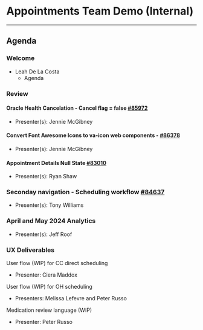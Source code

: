 # Appointments Team Demo (Internal) 

---

## Agenda

### Welcome

- Leah De La Costa
  - Agenda

### Review 

#### Oracle Health Cancelation - Cancel flag = false [#85972](https://app.zenhub.com/workspaces/appointments-team-603fdef281af6500110a1691/issues/gh/department-of-veterans-affairs/va.gov-team/85972) 
  - Presenter(s): Jennie McGibney
    
#### Convert Font Awesome Icons to va-icon web components - [#86378](https://app.zenhub.com/workspaces/appointments-team-603fdef281af6500110a1691/issues/gh/department-of-veterans-affairs/va.gov-team/86378) 
  - Presenter(s): Jennie McGibney

#### Appointment Details Null State [#83010](https://app.zenhub.com/workspaces/appointments-team-603fdef281af6500110a1691/issues/gh/department-of-veterans-affairs/va.gov-team/83010)
  - Presenter(s): Ryan Shaw

### Seconday navigation - Scheduling workflow [#84637](https://app.zenhub.com/workspaces/appointments-team-603fdef281af6500110a1691/issues/gh/department-of-veterans-affairs/va.gov-team/84637)
  - Presenter(s): Tony Williams

### April and May 2024 Analytics 
  - Presenter(s): Jeff Roof 

### UX Deliverables 

User flow (WIP) for CC direct scheduling
  - Presenter: Ciera Maddox
    
User flow (WIP) for OH scheduling
  - Presenters: Melissa Lefevre and Peter Russo

Medication review language (WIP)
 - Presenter: Peter Russo
